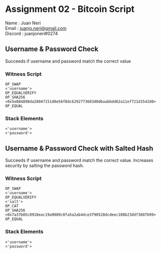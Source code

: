 # Assignment 02 - Bitcoin Script

Name    : Juan Neri  
Email   : juanjo.neri@gmail.com  
Discord : juanjoneri#0274  

## Username & Password Check

Succeeds if username and password match the correct value

### Witness Script
```
OP_SWAP
<'username'>
OP_EQUALVERIFY
OP_SHA256
<0x5e884898da28047151d0e56f8dc6292773603d0d6aabbdd62a11ef721d1542d8>
OP_EQUAL
```

### Stack Elements
```
<'username'>
<'password'>
```

## Username & Password Check with Salted Hash

Succeeds if username and password match the correct value. Increases security by salting the password hash.

### Witness Script
```
OP_SWAP
<'username'>
OP_EQUALVERIFY
<'salt'>
OP_CAT
OP_SHA256
<0x7a37b85c8918eac19a9089c0fa5a2ab4dce3f90528dcdeec108b23ddf3607b99>
OP_EQUAL
```

### Stack Elements
```
<'username'>
<'password'>
```

